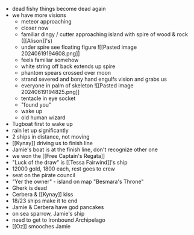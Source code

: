 - dead fishy things become dead again
- we have more visions
	- meteor approaching
	- closer now
	- familiar dingy / cutter approaching island with spire of wood & rock ([[Alison]]'s)
	- under spire see floating figure
	![[Pasted image 20240619194608.png]]
	- feels familiar somehow
	- white string off back extends up spire
	- phantom spears crossed over moon
	- strand severed and bony hand engulfs vision and grabs us
	- everyone in palm of skeleton
![[Pasted image 20240619194825.png]]
	- tentacle in eye socket
	- "found you"
	- wake up
	- old human wizard
- Tugboat first to wake up
- rain let up significantly
- 2 ships in distance, not moving
- [[Kynay]] driving us to finish line
- Jamie's boat is at the finish line, don't recognize other one
- we won the [[Free Captain's Regata]]
- "Luck of the draw" is [[Tessa Fairwind]]'s ship
- 12000 gold, 1800 each, rest goes to crew
- seat on the pirate council
- "Yer the owner" - island on map "Besmara's Throne"
- Gherk is dead
- Cerbera & [[Kynay]] kiss
- 18/23 ships make it to end
- Jamie & Cerbera have god pancakes
- on sea sparrow, Jamie's ship
- need to get to Ironbound Archipelago
- [[Oz]] smooches Jamie